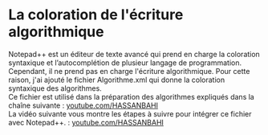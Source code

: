 # La coloration de l'écriture algorithmique
Notepad++ est un éditeur de texte avancé qui prend en charge la coloration syntaxique et l’autocomplétion de plusieur langage de programmation. Cependant, il ne prend pas en charge l'écriture algorithmique. Pour cette raison, j'ai ajouté le fichier Algorithme.xml qui donne la coloration syntaxique des algorithmes. <br>
Ce fichier est utilisé dans la préparation des algorithmes expliqués dans la chaîne suivante : <a href="youtube.com/HASSANBAHI">youtube.com/HASSANBAHI</a> <br>
La vidéo suivante vous montre les étapes à suivre pour intégrer ce fichier avec Notepad++. : <a href="youtube.com/HASSANBAHI">youtube.com/HASSANBAHI</a>

